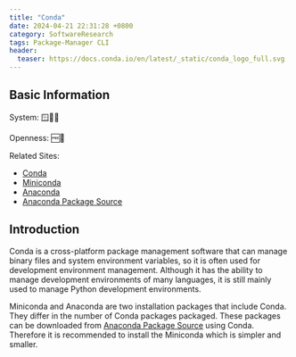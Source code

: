 ```yaml
---
title: "Conda"
date: 2024-04-21 22:31:28 +0800
category: SoftwareResearch
tags: Package-Manager CLI
header:
  teaser: https://docs.conda.io/en/latest/_static/conda_logo_full.svg
---
```


## Basic Information

System: 🪟🍎🐧

Openness: 🆓📖

Related Sites:

* [Conda](https://docs.conda.io/en/latest/)
* [Miniconda](https://docs.anaconda.com/free/miniconda/index.html)
* [Anaconda](https://www.anaconda.com/)
* [Anaconda Package Source](https://anaconda.org/)

## Introduction

Conda is a cross-platform package management software that can manage binary files and system environment variables, so it is often used for development environment management. Although it has the ability to manage development environments of many languages, it is still mainly used to manage Python development environments.

Miniconda and Anaconda are two installation packages that include Conda. They differ in the number of Conda packages packaged. These packages can be downloaded from [Anaconda Package Source](https://anaconda.org/) using Conda. Therefore it is recommended to install the Miniconda which is simpler and smaller.
